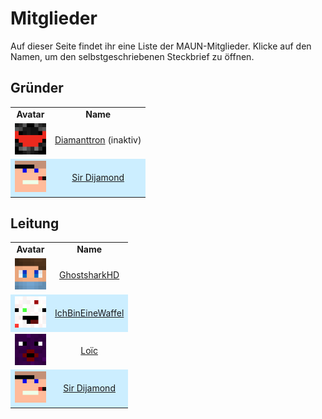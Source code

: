 # Mitglieder
Auf dieser Seite findet ihr eine Liste der MAUN-Mitglieder. Klicke auf den Namen, um den selbstgeschriebenen Steckbrief zu öffnen.

## Gründer
<table>
    <tr>
        <td align="center" style="vertical-align:middle"><b>Avatar</b></td>
        <td align="center" style="vertical-align:middle"><b>Name</b></td>
    </tr>
    <tr>
        <td height="55px" align="center" style="vertical-align:middle"><img src="Face/Diamanttron.png" width="50"></td>
        <td height="55px" align="center" style="vertical-align:middle"><a href="https://themaun.github.io/Mitglieder/Diamanttron">Diamanttron</a> (inaktiv)</td>
    </tr>
    <tr bgcolor="#CCEEFF">
        <td height="55px" align="center" style="vertical-align:middle"><img src="Face/Sir_Dijamond.png" width="50"></td>
        <td height="55px" align="center" style="vertical-align:middle"><a href="https://themaun.github.io/Mitglieder/Sir_Dijamond">Sir Dijamond</a></td>
    </tr>
</table>

## Leitung
<table>
    <tr>
        <td align="center" style="vertical-align:middle"><b>Avatar</b></td>
        <td align="center" style="vertical-align:middle"><b>Name</b></td>
    </tr>
    <tr>
        <td height="55px" align="center" style="vertical-align:middle"><img src="Face/Ghostshark.png" width="50"></td>
        <td height="55px" align="center" style="vertical-align:middle"><a href="https://themaun.github.io/Mitglieder/GhostsharkHD">GhostsharkHD</a></td>
    </tr>
    <tr bgcolor="#CCEEFF">
        <td height="55px" align="center" style="vertical-align:middle"><img src="Face/Waffel.png" width="50"></td>
        <td height="55px" align="center" style="vertical-align:middle"><a href="https://themaun.github.io/Mitglieder/IghBinEineWaffel">IchBinEineWaffel</a></td>
    </tr>
    <tr>
        <td height="55px" align="center" style="vertical-align:middle"><img src="Face/Loic.png" width="50"></td>
        <td height="55px" align="center" style="vertical-align:middle"><a href="https://themaun.github.io/Mitglieder/Loic">Loïc</a></td>
    </tr>
    <tr bgcolor="#CCEEFF">
        <td height="55px" align="center" style="vertical-align:middle"><img src="Face/Sir_Dijamond.png" width="50"></td>
        <td height="55px" align="center" style="vertical-align:middle"><a href="https://themaun.github.io/Mitglieder/Sir_Dijamond">Sir Dijamond</a></td>
    </tr>
</table>
